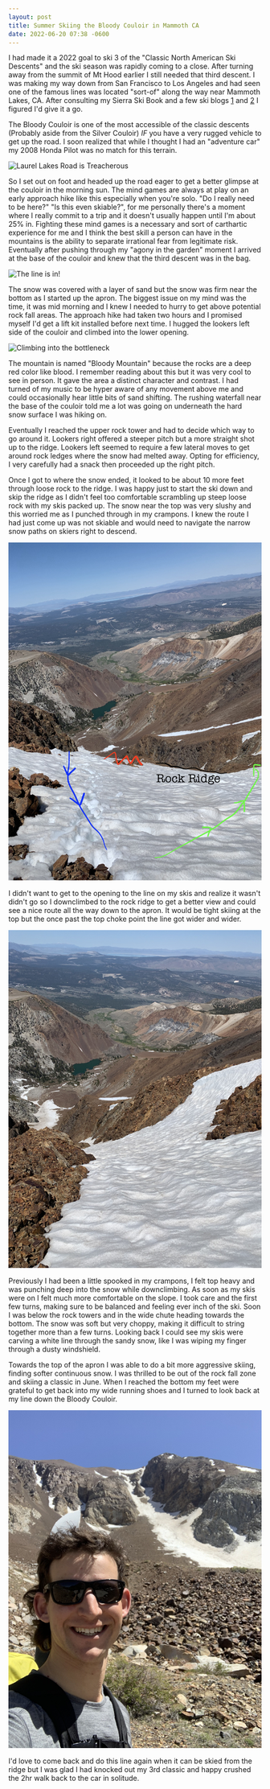 ```yaml
---
layout: post
title: Summer Skiing the Bloody Couloir in Mammoth CA
date: 2022-06-20 07:38 -0600
---
```


I had made it a 2022 goal to ski 3 of the "Classic North American Ski Descents" and the ski season was rapidly coming to a close. After turning away from the summit of Mt Hood earlier I still needed that third descent. I was making my way down from San Francisco to Los Angeles and had seen one of the famous lines was located "sort-of" along the way near Mammoth Lakes, CA. After consulting my Sierra Ski Book and a few ski blogs [1](https://snowbrains.com/trip-report-bloody-mountain-ca-bloody-couloir/) and [2](https://www.sierradescents.com/skiing/bloody/bloody-couloir.html#:~:text=Bloody%20Couloir%20is%20usually%20the,and%20a%20more%20moderate%20angle.) I figured I'd give it a go.

The Bloody Couloir is one of the most accessible of the classic descents (Probably aside from the Silver Couloir) *IF* you have a very rugged vehicle to get up the road. I soon realized that while I thought I had an "adventure car" my 2008 Honda Pilot was no match for this terrain.

![Laurel Lakes Road is Treacherous](/assets/img/bloody/IMG_1661.jpg)

So I set out on foot and headed up the road eager to get a better glimpse at the couloir in the morning sun. The mind games are always at play on an early approach hike like this especially when you're solo. "Do I really need to be here?" "Is this even skiable?", for me personally there's a moment where I really commit to a trip and it doesn't usually happen until I'm about 25% in. Fighting these mind games is a necessary and sort of carthartic experience for me and I think the best skill a person can have in the mountains is the ability to separate irrational fear from legitimate risk. Eventually after pushing through my "agony in the garden" moment I arrived at the base of the couloir and knew that the third descent was in the bag.

![The line is in!](/assets/img/bloody/IMG_1688.jpg)

The snow was covered with a layer of sand but the snow was firm near the bottom as I started up the apron. The biggest issue on my mind was the time, it was mid morning and I knew I needed to hurry to get above potential rock fall areas. The approach hike had taken two hours and I promised myself I'd get a lift kit installed before next time. I hugged the lookers left side of the couloir and climbed into the lower opening.

![Climbing into the bottleneck](/assets/img/bloody/IMG_1692.jpg)

The mountain is named "Bloody Mountain" because the rocks are a deep red color like blood. I remember reading about this but it was very cool to see in person. It gave the area a distinct character and contrast. I had turned of my music to be hyper aware of any movement above me and could occasionally hear little bits of sand shifting. The rushing waterfall near the base of the couloir told me a lot was going on underneath the hard snow surface I was hiking on.

Eventually I reached the upper rock tower and had to decide which way to go around it. Lookers right offered a steeper pitch but a more straight shot up to the ridge. Lookers left seemed to require a few lateral moves to get around rock ledges where the snow had melted away. Opting for efficiency, I very carefully had a snack then proceeded up the right pitch.

Once I got to where the snow ended, it looked to be about 10 more feet through loose rock to the ridge. I was happy just to start the ski down and skip the ridge as I didn't feel too comfortable scrambling up steep loose rock with my skis packed up. The snow near the top was very slushy and this worried me as I punched through in my crampons. I knew the route I had just come up was not skiable and would need to navigate the narrow snow paths on skiers right to descend.

![Tricky Descent](/assets/img/bloody/IMG_1703.jpg)

I didn't want to get to the opening to the line on my skis and realize it wasn't didn't go so I downclimbed to the rock ridge to get a better view and could see a nice route all the way down to the apron. It would be tight skiing at the top but the once past the top choke point the line got wider and wider.

![Staring at the route](/assets/img/bloody/IMG_1707.jpg)

Previously I had been a little spooked in my crampons, I felt top heavy and was punching deep into the snow while downclimbing. As soon as my skis were on I felt much more comfortable on the slope. I took care and the first few turns, making sure to be balanced and feeling ever inch of the ski. Soon I was below the rock towers and in the wide chute heading towards the bottom. The snow was soft but very choppy, making it difficult to string together more than a few turns. Looking back I could see my skis were carving a white line through the sandy snow, like I was wiping my finger through a dusty windshield.

Towards the top of the apron I was able to do a bit more aggressive skiing, finding softer continuous snow. I was thrilled to be out of the rock fall zone and skiing a classic in June. When I reached the bottom my feet were grateful to get back into my wide running shoes and I turned to look back at my line down the Bloody Couloir.

![White line in the sandy snow](/assets/img/bloody/IMG_1714.jpg)

I'd love to come back and do this line again when it can be skied from the ridge but I was glad I had knocked out my 3rd classic and happy crushed the 2hr walk back to the car in solitude.

<div class='strava-embed-placeholder' data-embed-type='activity' data-embed-id='7267033335'></div><script src='https://strava-embeds.com/embed.js'></script>
